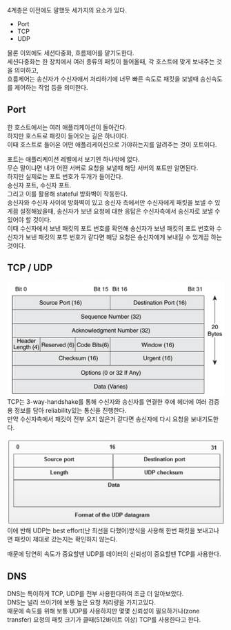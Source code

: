 4계층은 이전에도 말했듯 세가지의 요소가 있다.  
- Port
- TCP
- UDP

물론 이외에도 세션다중화, 흐름제어를 맡기도한다.  
세션다중화는 한 장치에서 여러 종류의 패킷이 들어올때, 각 호스트에 맞게 보내주는 것을 의미하고,  
흐름제어는 송신자가 수신자애서 처리하기에 너무 빠른 속도로 패킷을 보낼때 송신속도를 제어하는 작업 등을 의미한다.   


## Port
한 호스트에서는 여러 애플리케이션이 돌아간다.  
하지만 호스트로 패킷이 들어오는 길은 하나이다.  
이때 호스트로 들어온 어떤 애플리케이션으로 가야하는지를 알려주는 것이 포트이다.  

포트는 애플리케이션 레벨에서 보기엔 하나밖에 없다.  
무슨 말이냐면 내가 어떤 서버로 요청을 보낼때 해당 서버의 포트만 알면된다.  
하지만 실제로는 포트 번호가 두개가 들어간다.  
송신자 포트, 수신자 포트.  
그리고 이를 활용해 stateful 방화벽이 작동한다.  
송신자와 수신자 사이에 방화벽이 있고 송신자 측에서만 수신자에게 패킷을 보낼 수 있게끔 설정해놨을때, 송신자가 보낸 요청에 대한 응답은 수신자측에서 송신자로 보낼 수 있어야 할 것이다.  
이때 수신자에서 보낸 패킷의 포트 번호를 확인해 송신자가 보낸 패킷의 포트 번호와 수신자가 보낸 패킷의 포투 번호가 같다면 해당 요청은 송신자에게 보내질 수 있게끔 하는 것이다.


## TCP / UDP
![](src/TCP_header.png)
TCP는 3-way-handshake를 통해 수신자와 송신자를 연결한 후에 헤더에 여러 검증용 정보를 담아 reliability있는 통신을 진행한다.  
만약 수신자측에서 패킷이 전부 오지 않은거 같다면 송신자에 다시 요청을 보내기도한다. 

![](src/UDP_header.png)
이에 반해 UDP는 best effort(난 최선을 다했어)방식을 사용해 한번 패킷을 보내고나면 패킷이 제대로 갔는지는 확인하지 않는다.  

때문에 당연히 속도가 중요할땐 UDP를 데이터의 신뢰성이 중요할땐 TCP를 사용한다.  

## DNS
DNS는 특이하게 TCP, UDP를 전부 사용한다하여 조금 더 알아보았다.  
DNS는 널리 쓰이기에 보통 높은 요청 처리량을 가지고있다.  
때문에 속도를 위해 보통 UDP를 사용하지만 몇몇 신뢰성이 필요하거나(zone transfer) 요청의 패킷 크기가 클때(512바이트 이상) TCP를 사용한다고 한다.  
